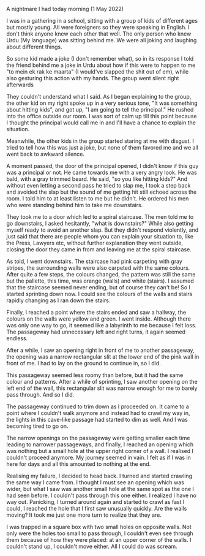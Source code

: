 A nightmare I had today morning (1 May 2022)  


I was in a gathering in a school, sitting with a group of kids of different ages but mostly young. All were foreigners so they were speaking in English. I don't think anyone knew each other that well. The only person who knew Urdu (My language) was sitting behind me. We were all joking and laughing about different things.

So some kid made a joke (I don't remember what), so in its response I told the friend behind me a joke in Urdu about how if this were to happen to me "to mein ek rak ke maarta" (I would've slapped the shit out of em), while also gesturing this action with my hands. The group went silent right afterwards

They couldn't understand what I said. As I began explaining to the group, the other kid on my right spoke up in a very serious tone, "It was something about hitting kids", and got up, "I am going to tell the principal." He rushed into the office outside our room. I was sort of calm up till this point because I thought the principal would call me in and I'll have a chance to explain the situation.

Meanwhile, the other kids in the group started staring at me with disgust. I tried to tell how this was just a joke, but none of them favored me and we all went back to awkward silence.

A moment passed, the door of the principal opened, I didn't know if this guy was a principal or not. He came towards me with a very angry look. He was bald, with a gray trimmed beard. He said, "so you like hitting kids?" And without even letting a second pass he tried to slap me, I took a step back and avoided the slap but the sound of me getting hit still echoed across the room. I told him to at least listen to me but he didn't. He ordered his men who were standing behind him to take me downstairs.

They took me to a door which led to a spiral staircase. The men told me to go downstairs, I asked hesitantly, "what is downstairs?" While also getting myself ready to avoid an another slap. But they didn't respond violently, and just said that there are people whom you can explain your situation to, like the Press, Lawyers etc, without further explanation they went outside, closing the door they came in from and leaving me at the spiral staircase.

As told, I went downstairs. The staircase had pink carpeting with gray stripes, the surrounding walls were also carpeted with the same colours. After quite a few steps, the colours changed, the pattern was still the same but the pallette, this time, was orange (walls) and white (stairs). I assumed that the staircase seemed never ending, but of course they can't be! So I started sprinting down now. I could see the colours of the walls and stairs rapidly changing as I ran down the stairs.

Finally, I reached a point where the stairs ended and saw a hallway, the colours on the walls were yellow and green. I went inside. Although there was only one way to go, it seemed like a labyrinth to me because I felt loss. The passageway had unnecessary left and right turns, it again seemed endless.

After a while, I saw an opening right in front of me to  another passageway, the opening was a narrow rectangular slit at the lower end of the pink wall in front of me. I had to lay on the ground to continue in, so I did.

This passageway seemed less roomy than before, but it had the same colour and patterns. After a while of sprinting, I saw another opening on the left end of the wall, this rectangular slit was narrow enough for me to barely pass through. And so I did.

The passageway continued to trim down as I proceeded on. It came to a point where I couldn't walk anymore and instead had to crawl my way in, the lights in this cave-like passage had started to dim as well. And I was becoming tired to go on.

The narrow openings on the passageway were getting smaller each time leading to narrower passageways, and finally, I reached an opening which was nothing but a small hole at the upper right corner of a wall. I realised I couldn't proceed anymore. My journey seemed in vain. I felt as if I was in here for days and all this amounted to nothing at the end.

Realising my failure, I decided to head back. I turned and started crawling the same way I came from. I thought I must see an opening which was wider, but what I saw was another small hole at the same spot as the one I had seen before. I couldn't pass through this one either. I realized I have no way out. Panicking, I turned around again and started to crawl as fast I could, I reached the hole that I first saw unusually quickly. Are the walls moving? It took me just one more turn to realize that they are. 

I was trapped in a square box with two small holes on opposite walls. Not only were the holes too small to pass through, I couldn't even see through them because of how they were placed: at an upper corner of the walls. I couldn't stand up, I couldn't move either. All I could do was scream.